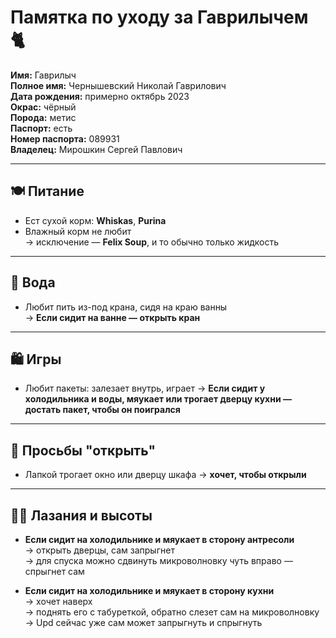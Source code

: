# Памятка по уходу за Гаврилычем 🐈‍

**Имя:** Гаврилыч  
**Полное имя:** Чернышевский Николай Гаврилович  
**Дата рождения:** примерно октябрь 2023  
**Окрас:** чёрный  
**Порода:** метис  
**Паспорт:** есть  
**Номер паспорта:** 089931  
**Владелец:** Мирошкин Сергей Павлович

---

## 🍽 Питание
- Ест сухой корм: **Whiskas**, **Purina**
- Влажный корм не любит  
  → исключение — **Felix Soup**, и то обычно только жидкость

---

## 🚰 Вода
- Любит пить из-под крана, сидя на краю ванны  
  → **Если сидит на ванне — открыть кран**

---

## 🛍 Игры
- Любит пакеты: залезает внутрь, играет
  → **Если сидит у холодильника и воды, мяукает или трогает дверцу кухни — достать пакет, чтобы он поигрался**

---

## 🚪 Просьбы "открыть"
- Лапкой трогает окно или дверцу шкафа → **хочет, чтобы открыли**

---

## 🧗‍♂️ Лазания и высоты
- **Если сидит на холодильнике и мяукает в сторону антресоли**  
  → открыть дверцы, сам запрыгнет  
  → для спуска можно сдвинуть микроволновку чуть вправо — спрыгнет сам

- **Если сидит на холодильнике и мяукает в сторону кухни**  
  → хочет наверх  
  → поднять его с табуреткой, обратно слезет сам на микроволновку
  → Upd сейчас уже сам может запрыгнуть и спрыгнуть

